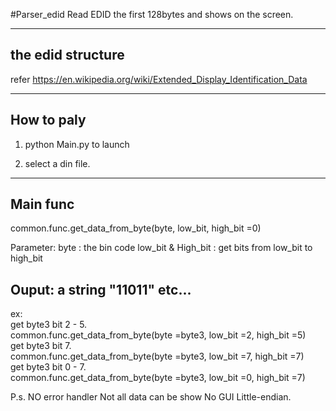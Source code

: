 #Parser_edid
Read EDID the first 128bytes and shows on the screen.

---------------------------
the edid structure
---------------------------
refer 
https://en.wikipedia.org/wiki/Extended_Display_Identification_Data


---------------------------
How to paly
---------------------------
1. python Main.py to launch

2. select a din file.

---------------------------
Main func
---------------------------
common.func.get_data_from_byte(byte,  low_bit, high_bit =0)

Parameter:
 byte : the bin code
 low_bit & High_bit : get bits from low_bit to high_bit
 
Ouput:
 a string "11011"  etc...
---------------------------
ex:   
  get byte3 bit 2 \- 5.  
      common.func.get_data_from_byte(byte =byte3,  low_bit =2, high_bit =5)  
  get byte3 bit 7.  
      common.func.get_data_from_byte(byte =byte3,  low_bit =7, high_bit =7)  
  get byte3 bit 0 \- 7.  
      common.func.get_data_from_byte(byte =byte3,  low_bit =0, high_bit =7)  
  

P.s.
NO error handler
Not all data can be show
No GUI
Little-endian.


